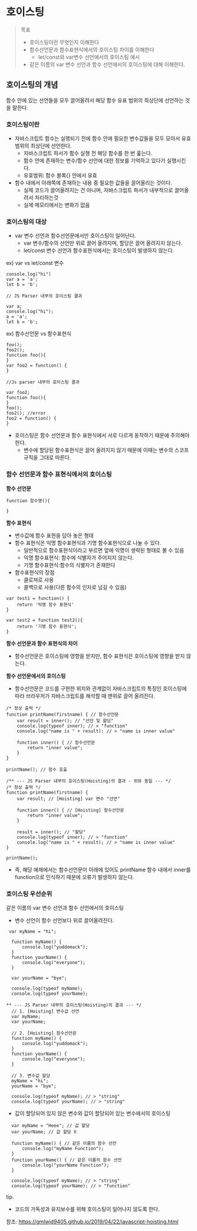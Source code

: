 # 호이스팅

> 목표
>
> - 호이스팅이란 무엇인지 이해한다
> - 함수선언문과 함수표현식에서의 호이스팅 차이를 이해한다
>   - let/const와 var변수 선언에서의 호이스팅 예시
> - 같은 이름의 var 변수 선언과 함수 선언에서의 호이스팅에 대해 이해한다.



## 호이스팅의 개념

 함수 안에 있는 선언들을 모두 끌어올려서 해당 함수 유표 범위의 최상단에 선언하는 것을 말한다.



### 호이스팅이란

- 자바스크립트 함수는 실행되기 전에 함수 안에 필요한 변수값들을 모두 모아서 유효범위의 최상단에 선언한다.
  - 자바스크립트 파서가 함수 실행 전 해당 함수를 한 번 훑는다.
  - 함수 안에 존재하는 변수/함수 선언에 대한 정보를 기억하고 있다가 실행시킨다.
  - 유효범위: 함수 블록{} 안에서 유효
- 함수 내에서 아래쪽에 존재하는 내용 중 필요한 값들을 끌어올리는 것이다.
  - 실제 코드가 끌어올려지는 건 아니며, 자바스크립트 파서가 내부적으로 끌어올려서 처리하는것
  - 실제 메모리에서는 변화가 없음



### 호이스팅의 대상

- var 변수 선언과 함수선언문에서만 호이스팅이 일어난다.
  - var 변수/함수의 선언만 위로 끌어 올려지며, 할당은 끌어 올려지지 않는다.
  - let/const 변수 선언과 함수표현식에서는 호이스팅이 발생하지 않는다.



ex) var vs let/const 변수

```
console.log("hi")
var a = 'a';
let b = 'b';

// JS Parser 내부의 호이스팅 결과

var a;
console.log("hi");
a = 'a';
let b = 'b';
```



ex) 함수선언문 vs 함수표현식

```
foo();
foo2();
function foo(){
}
var foo2 = function() {
}

//Js parser 내부의 호이스팅 결과

var foo2;
function foo(){
}
foo();
foo2(); //error
foo2 = function() {
}
```

- 호이스팅은 함수 선언문과 함수 표현식에서 서로 다르게 동작하기 때문에 주의해야한다.
  - 변수에 할당된 함수표현식은 끌어 올려지지 않기 때문에 이때는 변수의 스코프 규칙을 그대로 따른다.





### 함수 선언문과 함수 표현식에서의 호이스팅



**함수 선언문**

```
function 함수명(){

}
```



**함수 표현식**

- 변수값에 함수 표현을 담아 놓은 형태
- 함수 표현식은 익명 함수표현식과 기명 함수표현식으로 나눌 수 있다.
  - 일반적으로 함수표현식이라고 부르면 앞에 익명이 생략된 형태로 볼 수 있음
  - 익명 함수표현식: 함수에 식별자가 주어지지 않는다.
  - 기명 함수표현식:함수의 식별자가 존재한다
- 함수표현식의 장점
  - 클로져로 사용
  - 콜백으로 사용(다른 함수의 인자로 넘길 수 있음)

```
var test1 = function() {
	return '익명 함수 표현식'
}

var test2 = function test2(){
	return '기명 함수 표현식';
}
```



**함수 선언문과 함수 표현식의 차이**

- 함수선언문은 호이스팅에 영향을 받지만, 함수 표현식은 호이스팅에 영향을 받지 않는다.





**함수 선언문에서의 호이스팅**

- 함수선언문은 코드를 구현한 위치와 관계없이 자바스크립트의 특징인 호이스팅에 따라 브라우저가 자바스크립트를 해석할 때 맨위로 끌어 올려진다.

```
/* 정상 출력 */
function printName(firstname) { // 함수선언문 
    var result = inner(); // "선언 및 할당"
    console.log(typeof inner); // > "function"
    console.log("name is " + result); // > "name is inner value"

    function inner() { // 함수선언문 
        return "inner value";
    }
}

printName(); // 함수 호출 
```

```
/** --- JS Parser 내부의 호이스팅(Hoisting)의 결과 - 위와 동일 --- */
/* 정상 출력 */
function printName(firstname) { 
    var result; // [Hoisting] var 변수 "선언"

    function inner() { // [Hoisting] 함수선언문
        return "inner value";
    }

    result = inner(); // "할당"
    console.log(typeof inner); // > "function"
    console.log("name is " + result); // > "name is inner value"
}

printName(); 
```

- 즉, 해당 예제에서는 함수선언문이 아래에 있어도 printName 함수 내에서 inner를 function으로 인식하기 때문에 오류가 발생하지 않는다.



### 호이스팅 우선순위

같은 이름의 var 변수 선언과 함수 선언에서의 호이스팅

- 변수 선언이 함수 선언보다 위로 끌어올려진다.

```
 var myName = "hi";

  function myName() {
      console.log("yuddomack");
  }
  function yourName() {
      console.log("everyone");
  }

  var yourName = "bye";

  console.log(typeof myName);
  console.log(typeof yourName);
```

```
** --- JS Parser 내부의 호이스팅(Hoisting)의 결과 --- */
  // 1. [Hoisting] 변수값 선언 
  var myName; 
  var yourName; 

  // 2. [Hoisting] 함수선언문
  function myName() {
      console.log("yuddomack");
  }
  function yourName() {
      console.log("everyone");
  }

  // 3. 변수값 할당
  myName = "hi";
  yourName = "bye";

  console.log(typeof myName); // > "string"
  console.log(typeof yourName); // > "string"
```



- 값이 할당되어 있지 않은 변수와 값이 할당되어 있는 변수에서의 호이스팅

```
  var myName = "Heee"; // 값 할당 
  var yourName; // 값 할당 X

  function myName() { // 같은 이름의 함수 선언
      console.log("myName Function");
  }
  function yourName() { // 같은 이름의 함수 선언
      console.log("yourName Function");
  }

  console.log(typeof myName); // > "string"
  console.log(typeof yourName); // > "function"
```





tip.

- 코드의 가독성과 유지보수를 위해 호이스팅이 일어나지 않도록 한다.



참조: https://gmlwjd9405.github.io/2019/04/22/javascript-hoisting.html